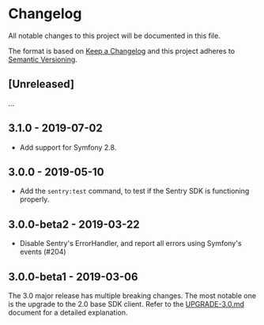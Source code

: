 # Changelog
All notable changes to this project will be documented in this file.

The format is based on [Keep a Changelog](http://keepachangelog.com/en/1.0.0/)
and this project adheres to [Semantic Versioning](http://semver.org/spec/v2.0.0.html).

## [Unreleased]
...

## 3.1.0 - 2019-07-02
 - Add support for Symfony 2.8.

## 3.0.0 - 2019-05-10
 - Add the `sentry:test` command, to test if the Sentry SDK is functioning properly.

## 3.0.0-beta2 - 2019-03-22
 - Disable Sentry's ErrorHandler, and report all errors using Symfony's events (#204)

## 3.0.0-beta1 - 2019-03-06
The 3.0 major release has multiple breaking changes. The most notable one is the upgrade to the 2.0 base SDK client.
Refer to the [UPGRADE-3.0.md](https://github.com/getsentry/sentry-symfony/blob/master/UPGRADE-3.0.md) document for a
detailed explanation.
